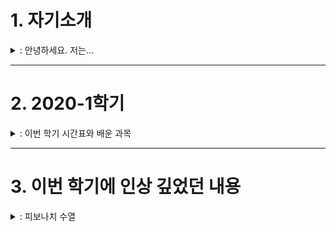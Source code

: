 # 1. 자기소개  

<details>
<summary>: 안녕하세요. 저는...</summary>
<div markdown="1">

-----  
-----  

안녕하세요. 저는 조은채입니다.  
지금 선문대학교 글로벌소프트웨어 학과에 재학 중입니다.  

처음에 이 학과를 선택했을 때 '진도를 따라갈 수 있을까?', '적성에 맞을까?'하는 고민을 했었습니다.  
하지만 지금은 전공 공부가 꽤 재미있고, 부질없는 고민이었구나 싶습니다.  

딱 하나, 고민(?)이 있다면 학교가 집이랑 멀다는 것입니다.  

-----  

저희 집에는 고양이가 두 마리 있습니다.  
처음 보는 사람은 둘이 똑같이 생겼다고 하지만, 자세히 보면 꽤 다른 점이 있다는 것을 알 수 있습니다.  
그래서 학교가 집이랑 멀다는 것이 고민인 이유는 바로 고양이 때문입니다.  

학기 중에는 고양이를 자주 볼 수가 없으니까요......  
~~사실 고양이 자랑하려고 고민이라고 한거에요ㅎㅎㅎ~~  

![고양이](./images/cat_1.png)

-----  

최근 코로나 때문에 밖에 잘 못나가서 생긴 취미가 하나있는데요.  
바로 칼림바 연주입니다.  
칼림바는 가느다란 철판을 여러 개 달아놓은 타악기입니다.  
원래 악기에는 별 관심이 없었는데 유튜브 채널 [**'위키위키(WIKIWIKI)'**](https://www.youtube.com/user/WIKIWIKISHOP)를 보고 나서 '저건 사야해!'하는 생각이 들어서 사버렸죠.  

지금 연주할 수 있는 곡은  
        1. See you again  
        2. Summer - 기쿠로지의 여름 OST  
두 곡입니다.  

칼림바 외에 원래 가지고 있던 취미로는 뜨개질, 페이터 커팅, 피포 페인팅(ex. 명화 그리기) 정도가 있습니다.  

-----  

*연락처*  
|전화번호     |e-mail             |  
|:-----------:|:-----------------:|  
|010-3940-XXXX|dmsco9835@naver.com|  
</div>
</details>




-----   
# 2. 2020-1학기  

<details>
<summary>: 이번 학기 시간표와 배운 과목</summary>
<div markdown="1">
 
-----  
-----  

이번 학기 시간표입니다.  
![시간표](./images/time_table.jpg)  

-----

> **< 교양 >**  
> 0. 인성채플  
>   - 애천,애인,애국의 건학이념을 중심으로 학생들에게 올바른 인생관, 역사관, 세계관 등을 교육하여 참된 인격자를 양성하는데 그 목적이 있다.  
> 
> 0. 사제동행세미나  
>   - 애천,애인,애국의 건학이념을 중심으로 학생들에게 올바른 인생관, 역사관, 세계관 등을 교육하여 참된 인격자를 양성하는데 그 목적이 있다.  
>
> 0. 공동체와 세계시민  
>   - 공동체와 세계시민에 대한 개념을 정립하고 공감대를 형성한다.  
>   - 공동체 단위로 글로벌 이슈에 대한 문제들을 스스로 찾아서 이해하고, 나눔과 배려, 협력정신으로 지속가능한 지구공동체의 글로벌 리더로서 기본적인 소양을 습득한다.  


> **< 전공 >**  
> 1. 컴퓨터 데이터구조  
>   - 데이터 구조의 핵심이라 할 수 있는, 연결리스트, 스택과 큐, 트리(탐색 트리 포함), 해시 테이블, 정렬 및 그래프에 대한 이론적인 지식을 습득하고, 각 데이터 구조를 python을 기반으로 실제 구현해 봄으로써, 실무적인 역량 향상을 강의 목표로 한다.  
> 
> 1. 데이터사이언스개론  
>   - 데이터를 기반으로 세상을 바라볼 수 있는 관점을 배양하고, 비 구조화된 문제의 구조화 및 문제 분할 능력을 갖추며, 다양한 분석 방법론과 분석 도구를 활용할 수 있는 능력 습득을 강의 목표로 한다.  
> 
> 1. 프로그래밍응용1(PBL)  
>   - 객체지향의 기본개념을 토대로 Java프로그래밍 기법을 이해할 수 있다.  
>   - 객체지향 소프트웨어개발과 관련된 제반문제들을 이해하고 해결할 수 있다.  
> 
> 1. 소프트웨어 공학개론  
>   - 소프트웨어공학의 기본개념을 이해하고 설명할 수 있다.  
>   - 소프트웨어 요구사항을 분석할 수 있다.  
>   - 객체지향의 기본개념을 이해하고 설명할 수 있다.  
> 
> 1. 오픈소스 소프트웨어  
>   - 오픈소스 소프트웨어는 이제 거스를 수 없는 대세로 자리 잡았다. 오픈소스 소프트웨어 없이 맨바닥부터 코딩을 한다는 것은 상상할 수도 없고, 우리가 매일 사용하는 소프트웨어 중에서도 소스코드가 공개되어 있는 것들이 매우 많다. 오픈소스 소프트웨어는 이제 IT 산업의 중심으로 자리 잡았다. 본 강의에서는 이러한 시대적 환경 속에서 사용자로서 개발자로서 그리고 협업자로서 오픈소스 커뮤니티 활동에 참여하고 기여할 수 있는 소프트웨어 역량을 높이는 것을 목표로 한다.  

</div>
</details>




----- 
# 3. 이번 학기에 인상 깊었던 내용  

<details>
<summary>: 피보나치 수열</summary>
<div markdown="1">

-----  
-----  

간단한 코드가 더 효율적이고 빠를 거라고 생각했는데, 이 피보나치 수열을 계산하는 프로그램을 통해 코드의 길이와 성능이 비례하지 않다는 것을 알게 되었습니다.  

1. 짧은 코드  
```
def fib(n):
    if n < 3:
        return 1
    else:
        return (fib(n-1) + fib(n-2))
```  

이렇게 동작합니다.  
![fib](./images/fib_num.png "출처 : 김응희 교수님 수업자료, 'week_13_데이터사이언스구조', p.117")

2. 긴 코드  
```
def new_fib(n):
    if n < 3:
        return 2
    else:
        prev_prev = 1
        prev = 1
        for i in range(3, n + 1):
            new = prev + prev_prev
            prev_prev = prev
            prev = new
    return new
```

</div>
</details>
